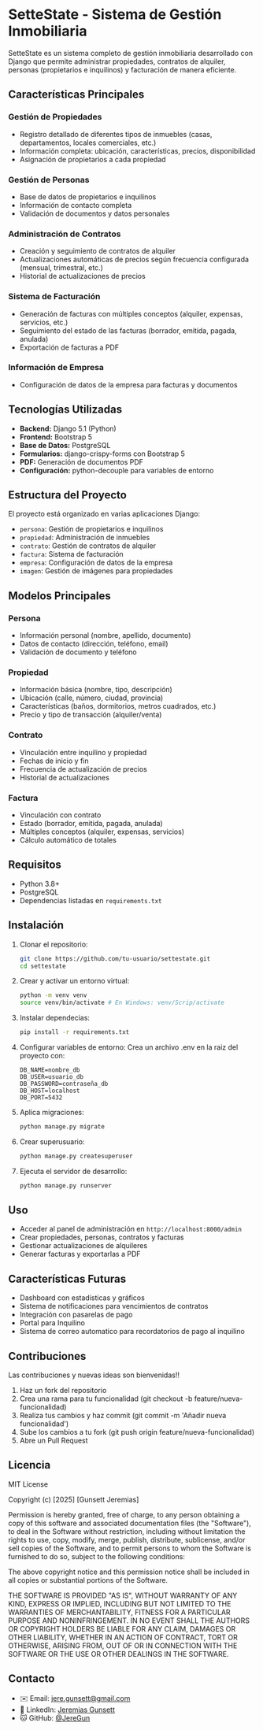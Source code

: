 # SetteState - Sistema de Gestión Inmobiliaria

SetteState es un sistema completo de gestión inmobiliaria desarrollado con Django que permite administrar propiedades, contratos de alquiler, personas (propietarios e inquilinos) y facturación de manera eficiente.


## Características Principales

### Gestión de Propiedades
- Registro detallado de diferentes tipos de inmuebles (casas, departamentos, locales comerciales, etc.)
- Información completa: ubicación, características, precios, disponibilidad
- Asignación de propietarios a cada propiedad

### Gestión de Personas
- Base de datos de propietarios e inquilinos
- Información de contacto completa
- Validación de documentos y datos personales

### Administración de Contratos
- Creación y seguimiento de contratos de alquiler
- Actualizaciones automáticas de precios según frecuencia configurada (mensual, trimestral, etc.)
- Historial de actualizaciones de precios

### Sistema de Facturación
- Generación de facturas con múltiples conceptos (alquiler, expensas, servicios, etc.)
- Seguimiento del estado de las facturas (borrador, emitida, pagada, anulada)
- Exportación de facturas a PDF

### Información de Empresa
- Configuración de datos de la empresa para facturas y documentos


## Tecnologías Utilizadas
- **Backend:** Django 5.1 (Python)
- **Frontend:** Bootstrap 5
- **Base de Datos:** PostgreSQL
- **Formularios:** django-crispy-forms con Bootstrap 5
- **PDF:** Generación de documentos PDF
- **Configuración:** python-decouple para variables de entorno


## Estructura del Proyecto
El proyecto está organizado en varias aplicaciones Django:

- `persona`: Gestión de propietarios e inquilinos
- `propiedad`: Administración de inmuebles
- `contrato`: Gestión de contratos de alquiler
- `factura`: Sistema de facturación
- `empresa`: Configuración de datos de la empresa
- `imagen`: Gestión de imágenes para propiedades


## Modelos Principales

### Persona
- Información personal (nombre, apellido, documento)
- Datos de contacto (dirección, teléfono, email)
- Validación de documento y teléfono

### Propiedad
- Información básica (nombre, tipo, descripción)
- Ubicación (calle, número, ciudad, provincia)
- Características (baños, dormitorios, metros cuadrados, etc.)
- Precio y tipo de transacción (alquiler/venta)

### Contrato
- Vinculación entre inquilino y propiedad
- Fechas de inicio y fin
- Frecuencia de actualización de precios
- Historial de actualizaciones

### Factura
- Vinculación con contrato
- Estado (borrador, emitida, pagada, anulada)
- Múltiples conceptos (alquiler, expensas, servicios)
- Cálculo automático de totales


## Requisitos
- Python 3.8+
- PostgreSQL
- Dependencias listadas en `requirements.txt`


## Instalación

1. Clonar el repositorio:
   ```bash
   git clone https://github.com/tu-usuario/settestate.git
   cd settestate

2. Crear y activar un entorno virtual:
   ```bash
   python -m venv venv
   source venv/bin/activate # En Windows: venv/Scrip/activate

3. Instalar dependecias:
   ```bash
   pip install -r requirements.txt

4. Configurar variables de entorno:
   Crea un archivo .env en la raiz del proyecto con:
   ```
   DB_NAME=nombre_db
   DB_USER=usuario_db
   DB_PASSWORD=contraseña_db
   DB_HOST=localhost
   DB_PORT=5432

5. Aplica migraciones:
   ```bash
   python manage.py migrate

6. Crear superusuario:
   ```bash
   python manage.py createsuperuser

7. Ejecuta el servidor de desarrollo:
   ```bash
   python manage.py runserver


## Uso
- Acceder al panel de administración en `http://localhost:8000/admin`
- Crear propiedades, personas, contratos y facturas
- Gestionar actualizaciones de alquileres
- Generar facturas y exportarlas a PDF


## Características Futuras
- Dashboard con estadísticas y gráficos
- Sistema de notificaciones para vencimientos de contratos
- Integración con pasarelas de pago
- Portal para Inquilino
- Sistema de correo automatico para recordatorios de pago al inquilino


## Contribuciones
Las contribuciones y nuevas ideas son bienvenidas!!

1. Haz un fork del repositorio
2. Crea una rama para tu funcionalidad (git checkout -b feature/nueva-funcionalidad)
3. Realiza tus cambios y haz commit (git commit -m 'Añadir nueva funcionalidad')
4. Sube los cambios a tu fork (git push origin feature/nueva-funcionalidad)
5. Abre un Pull Request


## Licencia
MIT License

Copyright (c) [2025] [Gunsett Jeremias]

Permission is hereby granted, free of charge, to any person obtaining a copy
of this software and associated documentation files (the "Software"), to deal
in the Software without restriction, including without limitation the rights
to use, copy, modify, merge, publish, distribute, sublicense, and/or sell
copies of the Software, and to permit persons to whom the Software is
furnished to do so, subject to the following conditions:

The above copyright notice and this permission notice shall be included in all
copies or substantial portions of the Software.

THE SOFTWARE IS PROVIDED "AS IS", WITHOUT WARRANTY OF ANY KIND, EXPRESS OR
IMPLIED, INCLUDING BUT NOT LIMITED TO THE WARRANTIES OF MERCHANTABILITY,
FITNESS FOR A PARTICULAR PURPOSE AND NONINFRINGEMENT. IN NO EVENT SHALL THE
AUTHORS OR COPYRIGHT HOLDERS BE LIABLE FOR ANY CLAIM, DAMAGES OR OTHER
LIABILITY, WHETHER IN AN ACTION OF CONTRACT, TORT OR OTHERWISE, ARISING FROM,
OUT OF OR IN CONNECTION WITH THE SOFTWARE OR THE USE OR OTHER DEALINGS IN THE
SOFTWARE.


## Contacto

- ✉️ Email: [jere.gunsett@gmail.com](jere.gunsett@gmail.com)
- 💼 LinkedIn: [Jeremias Gunsett](https://www.linkedin.com/in/jeremias-gunsett-b5316018b/)
- 🐱 GitHub: [@JereGun](https://github.com/JereGun)